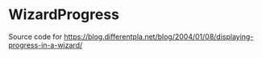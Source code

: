 # WizardProgress

Source code for https://blog.differentpla.net/blog/2004/01/08/displaying-progress-in-a-wizard/
